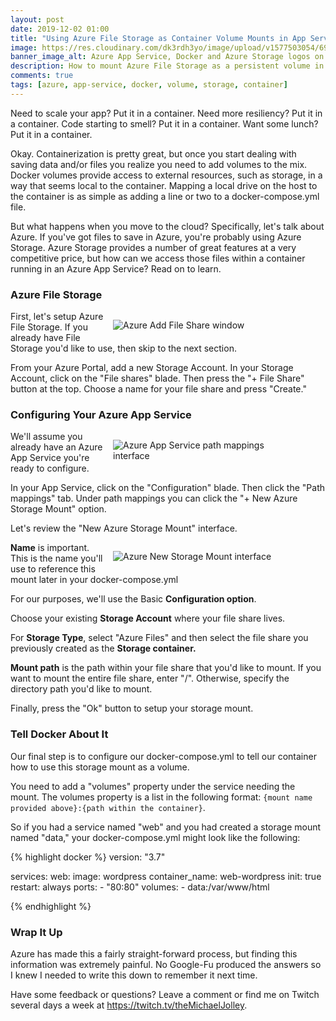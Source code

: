 ```yaml
---
layout: post
date: 2019-12-02 01:00
title: "Using Azure File Storage as Container Volume Mounts in App Services"
image: https://res.cloudinary.com/dk3rdh3yo/image/upload/v1577503054/69994336-4be3be80-1513-11ea-92a1-381658ceef5f_grxpqn.png
banner_image_alt: Azure App Service, Docker and Azure Storage logos on an Azure portal background
description: How to mount Azure File Storage as a persistent volume in your multi-container App Services.
comments: true
tags: [azure, app-service, docker, volume, storage, container]
---
```


Need to scale your app? Put it in a container. Need more resiliency? Put it in a container. Code starting to smell? Put it in a container. Want some lunch? Put it in a container.

Okay. Containerization is pretty great, but once you start dealing with saving data and/or files you realize you need to add volumes to the mix. Docker volumes provide access to external resources, such as storage, in a way that seems local to the container. Mapping a local drive on the host to the container is as simple as adding a line or two to a docker-compose.yml file.

But what happens when you move to the cloud? Specifically, let's talk about Azure. If you've got files to save in Azure, you're probably using Azure Storage. Azure Storage provides a number of great features at a very competitive price, but how can we access those files within a container running in an Azure App Service? Read on to learn.

<!--more-->

### Azure File Storage

<figure style="width:300px;float:right;margin-left:15px">
    <img src="https://res.cloudinary.com/dk3rdh3yo/image/upload/v1577503114/69987799-ef2dd700-1505-11ea-92bf-d93f604bfa8a_gvi1ya_ufkv0d.png"
    class="cld-responsive"
    alt="Azure Add File Share window" />
</figure>

First, let's setup Azure File Storage. If you already have File Storage you'd like to use, then skip to the next section.

From your Azure Portal, add a new Storage Account. In your Storage Account, click on the "File shares" blade. Then press the "+ File Share" button at the top. Choose a name for your file share and press "Create."

### Configuring Your Azure App Service

<figure style="width:300px;float:right;margin-left:15px">
    <img src="https://res.cloudinary.com/dk3rdh3yo/image/upload/v1577503152/69988604-919a8a00-1507-11ea-802a-b9a7f0c03d53_vqnrgy_rr3l92.png"
    class="cld-responsive"
    alt="Azure App Service path mappings interface" />
</figure>

We'll assume you already have an Azure App Service you're ready to configure.

In your App Service, click on the "Configuration" blade. Then click the "Path mappings" tab. Under path mappings you can click the "+ New Azure Storage Mount" option.

Let's review the "New Azure Storage Mount" interface.

<figure style="width:300px;float:right;margin-left:15px">
    <img src="https://res.cloudinary.com/dk3rdh3yo/image/upload/v1577503190/69988677-b8f15700-1507-11ea-8a4d-8f57a0e7dee3_q6v30k_neodqw.png"
    class="cld-responsive"
    alt="Azure New Storage Mount interface" />
</figure>

**Name** is important. This is the name you'll use to reference this mount later in your docker-compose.yml

For our purposes, we'll use the Basic **Configuration option**.

Choose your existing **Storage Account** where your file share lives.

For **Storage Type**, select "Azure Files" and then select the file share you previously created as the **Storage container.**

**Mount path** is the path within your file share that you'd like to mount. If you want to mount the entire file share, enter "/". Otherwise, specify the directory path you'd like to mount.

Finally, press the "Ok" button to setup your storage mount.

### Tell Docker About It

Our final step is to configure our docker-compose.yml to tell our container how to use this storage mount as a volume.

You need to add a "volumes" property under the service needing the mount. The volumes property is a list in the following format: `{mount name provided above}:{path within the container}`.

So if you had a service named "web" and you had created a storage mount named "data," your docker-compose.yml might look like the following:

{% highlight docker %}
version: "3.7"

services:
    web:
        image: wordpress
        container_name: web-wordpress
        init: true
        restart: always
        ports: 
            - "80:80"
        volumes: 
            - data:/var/www/html

{% endhighlight %}

### Wrap It Up

Azure has made this a fairly straight-forward process, but finding this information was extremely painful. No Google-Fu produced the answers so I knew I needed to write this down to remember it next time.

Have some feedback or questions? Leave a comment or find me on Twitch several days a week at https://twitch.tv/theMichaelJolley.
